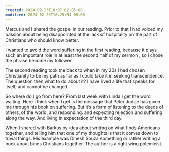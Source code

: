 ```yaml
---
created: 2024-02-23T10:07:02-05:00
modified: 2024-02-23T10:25:04-05:00
---
```


Marcus and I shared the gospel in our reading. Prior to that I had voiced my passion about being disappointed at the lack of hospitality on the part of Christians who should know better.

I wanted to avoid the word suffering in the first reading, because it plays such an important role in at least the second half of my sermon , so I chose the phrase become my follower.

The second reading took me back to when in my 20s I had chosen Christianity to be my path as far as I could take it in seeking transcendence. The question then what to do about it? I have lived a life that speaks for itself, and cannot be changed.

So where do I go from here? From last week with Linda I get the word waiting. Here I think when I get is the message that Peter Judge has given me through his book on suffering. But it’s a form of listening to the deeds of others, of the world, and responding. and expecting rejection and suffering along the way. And living in expectation of the third day.

When I shared with Barkus by idea about writing on what finds Americans together, and telling him that one of my thoughts is that it comes down to trivial things. His example was Dinesh Souza something or rather writing a book about bines Christians together. The author is a right wing polemicist.
